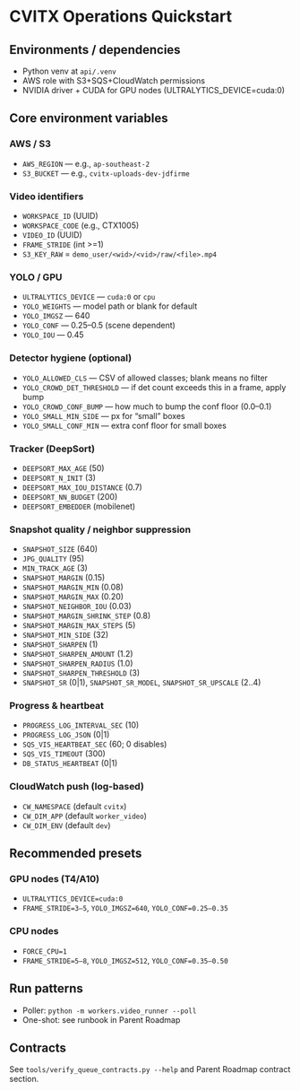 # CVITX Operations Quickstart

## Environments / dependencies
- Python venv at `api/.venv`
- AWS role with S3+SQS+CloudWatch permissions
- NVIDIA driver + CUDA for GPU nodes (ULTRALYTICS_DEVICE=cuda:0)

## Core environment variables
### AWS / S3
- `AWS_REGION` — e.g., `ap-southeast-2`
- `S3_BUCKET`  — e.g., `cvitx-uploads-dev-jdfirme`

### Video identifiers
- `WORKSPACE_ID` (UUID)
- `WORKSPACE_CODE` (e.g., CTX1005)
- `VIDEO_ID` (UUID)
- `FRAME_STRIDE` (int >=1)
- `S3_KEY_RAW` = `demo_user/<wid>/<vid>/raw/<file>.mp4`

### YOLO / GPU
- `ULTRALYTICS_DEVICE`  — `cuda:0` or `cpu`
- `YOLO_WEIGHTS`        — model path or blank for default
- `YOLO_IMGSZ`          — 640
- `YOLO_CONF`           — 0.25–0.5 (scene dependent)
- `YOLO_IOU`            — 0.45

### Detector hygiene (optional)
- `YOLO_ALLOWED_CLS`           — CSV of allowed classes; blank means no filter
- `YOLO_CROWD_DET_THRESHOLD`   — if det count exceeds this in a frame, apply bump
- `YOLO_CROWD_CONF_BUMP`       — how much to bump the conf floor (0.0–0.1)
- `YOLO_SMALL_MIN_SIDE`        — px for “small” boxes
- `YOLO_SMALL_CONF_MIN`        — extra conf floor for small boxes

### Tracker (DeepSort)
- `DEEPSORT_MAX_AGE` (50)
- `DEEPSORT_N_INIT` (3)
- `DEEPSORT_MAX_IOU_DISTANCE` (0.7)
- `DEEPSORT_NN_BUDGET` (200)
- `DEEPSORT_EMBEDDER` (mobilenet)

### Snapshot quality / neighbor suppression
- `SNAPSHOT_SIZE` (640)
- `JPG_QUALITY` (95)
- `MIN_TRACK_AGE` (3)
- `SNAPSHOT_MARGIN` (0.15)
- `SNAPSHOT_MARGIN_MIN` (0.08)
- `SNAPSHOT_MARGIN_MAX` (0.20)
- `SNAPSHOT_NEIGHBOR_IOU` (0.03)
- `SNAPSHOT_MARGIN_SHRINK_STEP` (0.8)
- `SNAPSHOT_MARGIN_MAX_STEPS` (5)
- `SNAPSHOT_MIN_SIDE` (32)
- `SNAPSHOT_SHARPEN` (1)
- `SNAPSHOT_SHARPEN_AMOUNT` (1.2)
- `SNAPSHOT_SHARPEN_RADIUS` (1.0)
- `SNAPSHOT_SHARPEN_THRESHOLD` (3)
- `SNAPSHOT_SR` (0|1), `SNAPSHOT_SR_MODEL`, `SNAPSHOT_SR_UPSCALE` (2..4)

### Progress & heartbeat
- `PROGRESS_LOG_INTERVAL_SEC` (10)
- `PROGRESS_LOG_JSON` (0|1)
- `SQS_VIS_HEARTBEAT_SEC` (60; 0 disables)
- `SQS_VIS_TIMEOUT` (300)
- `DB_STATUS_HEARTBEAT` (0|1)

### CloudWatch push (log-based)
- `CW_NAMESPACE` (default `cvitx`)
- `CW_DIM_APP`   (default `worker_video`)
- `CW_DIM_ENV`   (default `dev`)

## Recommended presets
### GPU nodes (T4/A10)
- `ULTRALYTICS_DEVICE=cuda:0`
- `FRAME_STRIDE=3–5`, `YOLO_IMGSZ=640`, `YOLO_CONF=0.25–0.35`

### CPU nodes
- `FORCE_CPU=1`
- `FRAME_STRIDE=5–8`, `YOLO_IMGSZ=512`, `YOLO_CONF=0.35–0.50`

## Run patterns
- Poller: `python -m workers.video_runner --poll`
- One-shot: see runbook in Parent Roadmap

## Contracts
See `tools/verify_queue_contracts.py --help` and Parent Roadmap contract section.

